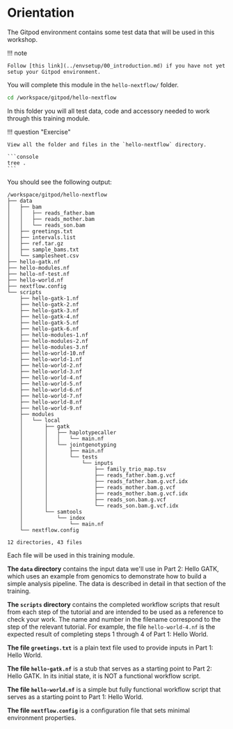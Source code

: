 # Orientation

The Gitpod environment contains some test data that will be used in this workshop.

!!! note

    Follow [this link](../envsetup/00_introduction.md) if you have not yet setup your Gitpod environment.

You will complete this module in the `hello-nextflow/` folder.

```bash
cd /workspace/gitpod/hello-nextflow
```

In this folder you will all test data, code and accessory needed to work through this training module.

!!! question "Exercise"

    View all the folder and files in the `hello-nextflow` directory.

    ```console
    tree .
    ```

You should see the following output:

```console title="Output"
/workspace/gitpod/hello-nextflow
├── data
│   ├── bam
│   │   ├── reads_father.bam
│   │   ├── reads_mother.bam
│   │   └── reads_son.bam
│   ├── greetings.txt
│   ├── intervals.list
│   ├── ref.tar.gz
│   ├── sample_bams.txt
│   └── samplesheet.csv
├── hello-gatk.nf
├── hello-modules.nf
├── hello-nf-test.nf
├── hello-world.nf
├── nextflow.config
└── scripts
    ├── hello-gatk-1.nf
    ├── hello-gatk-2.nf
    ├── hello-gatk-3.nf
    ├── hello-gatk-4.nf
    ├── hello-gatk-5.nf
    ├── hello-gatk-6.nf
    ├── hello-modules-1.nf
    ├── hello-modules-2.nf
    ├── hello-modules-3.nf
    ├── hello-world-10.nf
    ├── hello-world-1.nf
    ├── hello-world-2.nf
    ├── hello-world-3.nf
    ├── hello-world-4.nf
    ├── hello-world-5.nf
    ├── hello-world-6.nf
    ├── hello-world-7.nf
    ├── hello-world-8.nf
    ├── hello-world-9.nf
    ├── modules
    │   └── local
    │       ├── gatk
    │       │   ├── haplotypecaller
    │       │   │   └── main.nf
    │       │   └── jointgenotyping
    │       │       ├── main.nf
    │       │       └── tests
    │       │           └── inputs
    │       │               ├── family_trio_map.tsv
    │       │               ├── reads_father.bam.g.vcf
    │       │               ├── reads_father.bam.g.vcf.idx
    │       │               ├── reads_mother.bam.g.vcf
    │       │               ├── reads_mother.bam.g.vcf.idx
    │       │               ├── reads_son.bam.g.vcf
    │       │               └── reads_son.bam.g.vcf.idx
    │       └── samtools
    │           └── index
    │               └── main.nf
    └── nextflow.config

12 directories, 43 files

```

Each file will be used in this training module.

**The `data` directory** contains the input data we'll use in Part 2: Hello GATK, which uses an example from genomics to demonstrate how to build a simple analysis pipeline. The data is described in detail in that section of the training.

**The `scripts` directory** contains the completed workflow scripts that result from each step of the tutorial and are intended to be used as a reference to check your work. The name and number in the filename correspond to the step of the relevant tutorial. For example, the file `hello-world-4.nf` is the expected result of completing steps 1 through 4 of Part 1: Hello World.

**The file `greetings.txt`** is a plain text file used to provide inputs in Part 1: Hello World.

**The file `hello-gatk.nf`** is a stub that serves as a starting point to Part 2: Hello GATK. In its initial state, it is NOT a functional workflow script.

**The file `hello-world.nf`** is a simple but fully functional workflow script that serves as a starting point to Part 1: Hello World.

**The file `nextflow.config`** is a configuration file that sets minimal environment properties.
